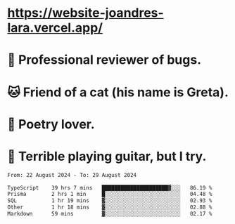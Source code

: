 # https://website-joandres-lara.vercel.app/
# 🐛 Professional reviewer of bugs.
# 🐱 Friend of a cat (his name is Greta).
# 📜 Poetry lover.
# 🎸 Terrible playing guitar, but I try.

<!--START_SECTION:waka-->

```txt
From: 22 August 2024 - To: 29 August 2024

TypeScript    39 hrs 7 mins   █████████████████████▓░░░   86.19 %
Prisma        2 hrs 1 min     █░░░░░░░░░░░░░░░░░░░░░░░░   04.48 %
SQL           1 hr 19 mins    ▓░░░░░░░░░░░░░░░░░░░░░░░░   02.93 %
Other         1 hr 18 mins    ▓░░░░░░░░░░░░░░░░░░░░░░░░   02.88 %
Markdown      59 mins         ▓░░░░░░░░░░░░░░░░░░░░░░░░   02.17 %
```

<!--END_SECTION:waka-->

